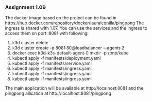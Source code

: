### Assignment 1.09

The docker image based on the project can be found in https://hub.docker.com/repository/docker/lauraleonilla/pingpong
The ingress is shared with 1.07. You can use the services and the ingress to access them on port :8081 with following:

1. k3d cluster delete
2. k3d cluster create -p 8081:80@loadbalancer --agents 2
3. docker exec k3d-k3s-default-agent-0 mkdir -p /tmp/kube
4. kubectl apply -f manifests/deployment.yaml
5. kubectl apply -f manifests/service.yaml
6. kubectl apply -f manifests/ingress.yaml 
6. kubectl apply -f manifests/ingress.yaml 
6. kubectl apply -f manifests/ingress.yaml 

The main application will be available at http://localhost:8081 and the pingpong allication at http://localhost:8081/pingpong